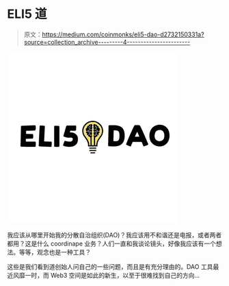 # ELI5 道

> 原文：<https://medium.com/coinmonks/eli5-dao-d2732150331a?source=collection_archive---------4----------------------->

![](img/4f2f3f74710bcf25999633ce05bb3d80.png)

我应该从哪里开始我的分散自治组织(DAO)？我应该用不和谐还是电报，或者两者都用？这是什么 coordinape 业务？人们一直和我谈论镜头，好像我应该有一个想法。等等，观念也是一种工具？

这些是我们看到道创始人问自己的一些问题，而且是有充分理由的。DAO 工具最近风靡一时，而 Web3 空间是如此的新生，以至于很难找到自己的方向…